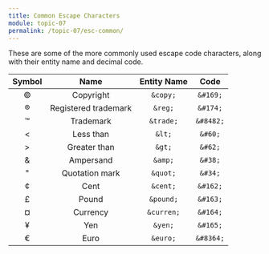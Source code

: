 ```yaml
---
title: Common Escape Characters
module: topic-07
permalink: /topic-07/esc-common/
---
```


<div class="divider-heading"></div>

These are some of the more commonly used escape code characters, along with their entity name and decimal code.

Symbol  | Name  | Entity Name   | Code
:------: | :----: | :-----------: | :----:
&#169; | Copyright | `&copy;` | `&#169;`
&#174; | Registered trademark | `&reg;` | `&#174;`
&#8482; | Trademark | `&trade;` | `&#8482;`
&#60; | Less than | `&lt;` | `&#60;`
&#62; | Greater than | `&gt;` | `&#62;`
&#38; | Ampersand | `&amp;` | `&#38;`
&#34; | Quotation mark | `&quot;` | `&#34;`
&cent; | Cent | `&cent;` | `&#162;`
&pound; | Pound | `&pound;` | `&#163;`
&curren; | Currency | `&curren;` | `&#164;`
&yen; | Yen | `&yen;` | `&#165;`
&euro; | Euro | `&euro;` | `&#8364;`
